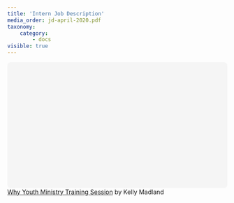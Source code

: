 ```yaml
---
title: 'Intern Job Description'
media_order: jd-april-2020.pdf
taxonomy:
    category:
        - docs
visible: true
---
```


<div
 class="canva-embed"
 data-design-id="DAEBPY2z08Y"
 data-height-ratio="0.5625"
 style="padding:56.2500% 5px 5px 5px;background:rgba(0,0,0,0.03);border-radius:8px;"
></div>
<script async src="https:&#x2F;&#x2F;sdk.canva.com&#x2F;v1&#x2F;embed.js"></script>
<a href="https:&#x2F;&#x2F;www.canva.com&#x2F;design&#x2F;DAEBPY2z08Y&#x2F;view?utm_content=DAEBPY2z08Y&amp;utm_campaign=designshare&amp;utm_medium=embeds&amp;utm_source=link" target="_blank" rel="noopener">Why Youth Ministry Training Session</a> by Kelly Madland
